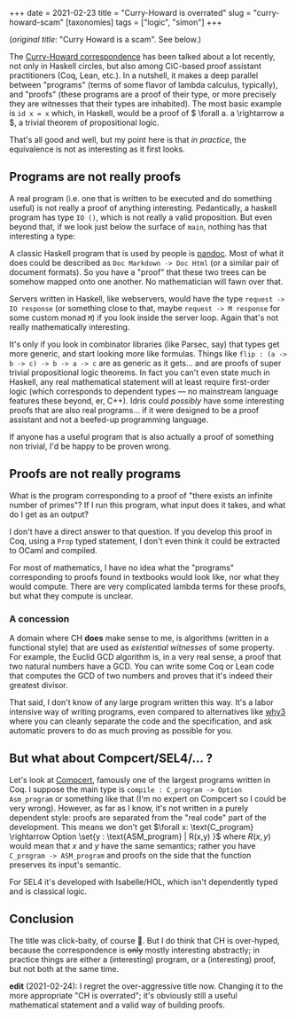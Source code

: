 +++
date = 2021-02-23
title = "Curry-Howard is overrated"
slug = "curry-howard-scam"
[taxonomies]
tags = ["logic", "simon"]
+++

(_original title_: "Curry Howard is a scam". See below.)

The
[Curry-Howard correspondence](https://en.wikipedia.org/wiki/Curry%E2%80%93Howard_correspondence)
has been talked about a lot recently, not only in Haskell circles, but also
among CiC-based proof assistant practitioners (Coq, Lean, etc.).
In a nutshell, it makes a deep parallel between "programs" (terms of some flavor
of lambda calculus, typically), and "proofs" (these programs are a proof of their type,
or more precisely they are witnesses that their types are inhabited).
The most basic example is `id x = x` which, in Haskell, would be a proof of
$ \forall a. a \rightarrow a $, a trivial theorem of propositional logic.

That's all good and well, but my point here is that _in practice_, the equivalence is
not as interesting as it first looks.

<!-- more -->

## Programs are not really proofs

A real program (i.e. one that is written to be executed and do something useful)
is not really a proof of anything interesting.
Pedantically, a haskell program has type `IO ()`, which is not really a valid
proposition. But even beyond that, if we look just below the surface of `main`,
nothing has that interesting a type:

A classic Haskell program that is used by people is [pandoc](https://pandoc.org/).
Most of what it does could be described as `Doc Markdown -> Doc Html` (or
a similar pair of document formats). So you have a "proof" that these two trees
can be somehow mapped onto one another. No mathematician will fawn over that.

Servers written in Haskell, like webservers, would have the type `request -> IO response`
(or something close to that, maybe `request -> M response` for some custom monad `M`)
if you look inside the server loop. Again that's not really mathematically interesting.

It's only if you look in combinator libraries (like Parsec, say) that types get more generic,
and start looking more like formulas. Things like `flip : (a -> b -> c) -> b -> a -> c`
are as generic as it gets… and are proofs of super trivial propositional logic theorems.
In fact you can't even state much in Haskell, any real mathematical statement will at least
require first-order logic (which corresponds to dependent types — no mainstream
language features these beyond, er, C++). Idris could _possibly_
have some interesting proofs that are also real programs… if it were designed to
be a proof assistant and not a beefed-up programming language.

If anyone has a useful program that is also actually a proof of something non
trivial, I'd be happy to be proven wrong.

## Proofs are not really programs

What is the program corresponding to a proof of
"there exists an infinite number of primes"?
If I run this program, what input does it takes, and what do I get as an
output?

I don't have a direct answer to that question. If you develop this proof in Coq,
using a `Prop` typed statement, I don't even think it could be extracted to OCaml
and compiled.

For most of mathematics, I have no idea what the "programs" corresponding to proofs
found in textbooks would look like, nor what they would compute. There are
very complicated lambda terms for these proofs, but what they compute is
unclear.

### A concession

A domain where CH **does** make sense to me, is algorithms (written in a functional
style) that are used as _existential witnesses_ of some property.
For example, the Euclid GCD algorithm is, in a very real sense, a proof that
two natural numbers have a GCD. You can write some Coq or Lean code that
computes the GCD of two numbers and proves that it's indeed their greatest divisor.

That said, I don't know of any large program written this way. It's a labor intensive
way of writing programs, even compared to alternatives like [why3](https://why3.lri.fr/)
where you can cleanly separate the code and the specification, and ask automatic provers
to do as much proving as possible for you.

## But what about Compcert/SEL4/… ?

Let's look at [Compcert](https://compcert.inria.fr/), famously one of the largest
programs written in Coq.
I suppose the main type is `compile : C_program -> Option Asm_program`
or something like that (I'm no expert on Compcert so I could be very wrong).
However, as far as I know, it's not written in a purely dependent style: proofs are
separated from the "real code" part of the development. This means
we don't get $\forall x: \text{C_program} \rightarrow Option \set{y : \text{ASM_program} | R(x,y) }$
where $R(x,y)$ would mean that $x$ and $y$ have the same semantics; rather you
have `C_program -> ASM_program` and proofs on the side that the function preserves
its input's semantic.

For SEL4 it's developed with Isabelle/HOL, which isn't dependently typed
and is classical logic.

## Conclusion

The title was click-baity, of course 🙂. But I do think that CH is over-hyped,
because the correspondence is ~~only~~ mostly interesting abstractly; in practice things
are either a (interesting) program, or a (interesting) proof, but not both
at the same time.

**edit** (2021-02-24):  I regret the over-aggressive title now. Changing it to the
  more appropriate "CH is overrated"; it's obviously still a useful mathematical statement
  and a valid way of building proofs.

<script src="https://polyfill.io/v3/polyfill.min.js?features=es6"></script>
<script id="MathJax-script" async src="https://cdn.jsdelivr.net/npm/mathjax@3/es5/tex-mml-chtml.js"></script>
<script>
MathJax = {
  tex: {
    inlineMath: [['$', '$'], ['\\(', '\\)']]
  }
};
</script>
